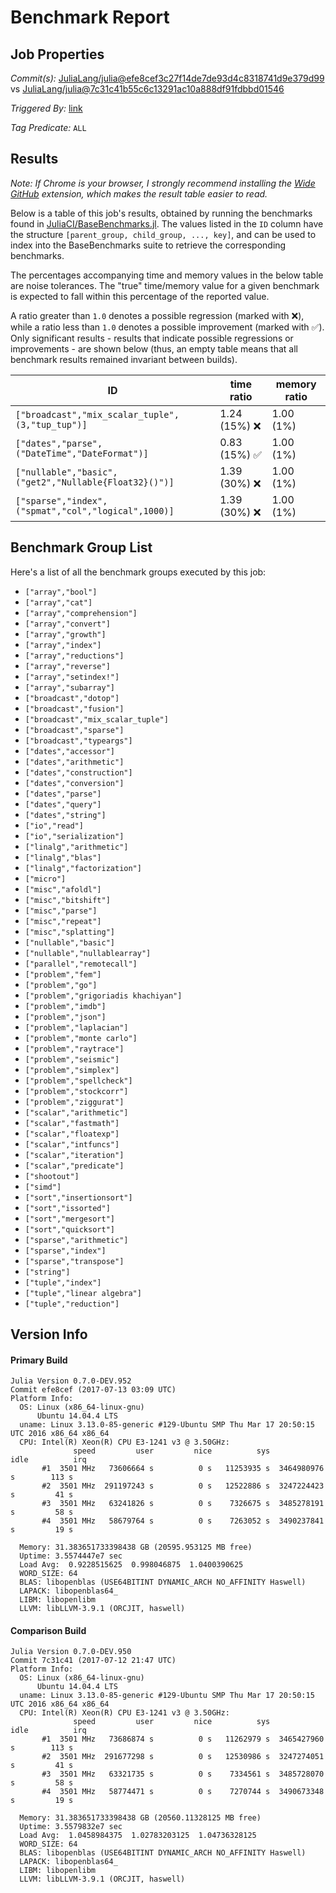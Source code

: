 # Benchmark Report

## Job Properties

*Commit(s):* [JuliaLang/julia@efe8cef3c27f14de7de93d4c8318741d9e379d99](https://github.com/JuliaLang/julia/commit/efe8cef3c27f14de7de93d4c8318741d9e379d99) vs [JuliaLang/julia@7c31c41b55c6c13291ac10a888df91fdbbd01546](https://github.com/JuliaLang/julia/commit/7c31c41b55c6c13291ac10a888df91fdbbd01546)

*Triggered By:* [link](https://github.com/JuliaLang/julia/pull/22781#issuecomment-314973596)

*Tag Predicate:* `ALL`

## Results

*Note: If Chrome is your browser, I strongly recommend installing the [Wide GitHub](https://chrome.google.com/webstore/detail/wide-github/kaalofacklcidaampbokdplbklpeldpj?hl=en)
extension, which makes the result table easier to read.*

Below is a table of this job's results, obtained by running the benchmarks found in
[JuliaCI/BaseBenchmarks.jl](https://github.com/JuliaCI/BaseBenchmarks.jl). The values
listed in the `ID` column have the structure `[parent_group, child_group, ..., key]`,
and can be used to index into the BaseBenchmarks suite to retrieve the corresponding
benchmarks.

The percentages accompanying time and memory values in the below table are noise tolerances. The "true"
time/memory value for a given benchmark is expected to fall within this percentage of the reported value.

A ratio greater than `1.0` denotes a possible regression (marked with :x:), while a ratio less
than `1.0` denotes a possible improvement (marked with :white_check_mark:). Only significant results - results
that indicate possible regressions or improvements - are shown below (thus, an empty table means that all
benchmark results remained invariant between builds).

| ID | time ratio | memory ratio |
|----|------------|--------------|
| `["broadcast","mix_scalar_tuple",(3,"tup_tup")]` | 1.24 (15%) :x: | 1.00 (1%)  |
| `["dates","parse",("DateTime","DateFormat")]` | 0.83 (15%) :white_check_mark: | 1.00 (1%)  |
| `["nullable","basic",("get2","Nullable{Float32}()")]` | 1.39 (30%) :x: | 1.00 (1%)  |
| `["sparse","index",("spmat","col","logical",1000)]` | 1.39 (30%) :x: | 1.00 (1%)  |

## Benchmark Group List

Here's a list of all the benchmark groups executed by this job:

- `["array","bool"]`
- `["array","cat"]`
- `["array","comprehension"]`
- `["array","convert"]`
- `["array","growth"]`
- `["array","index"]`
- `["array","reductions"]`
- `["array","reverse"]`
- `["array","setindex!"]`
- `["array","subarray"]`
- `["broadcast","dotop"]`
- `["broadcast","fusion"]`
- `["broadcast","mix_scalar_tuple"]`
- `["broadcast","sparse"]`
- `["broadcast","typeargs"]`
- `["dates","accessor"]`
- `["dates","arithmetic"]`
- `["dates","construction"]`
- `["dates","conversion"]`
- `["dates","parse"]`
- `["dates","query"]`
- `["dates","string"]`
- `["io","read"]`
- `["io","serialization"]`
- `["linalg","arithmetic"]`
- `["linalg","blas"]`
- `["linalg","factorization"]`
- `["micro"]`
- `["misc","afoldl"]`
- `["misc","bitshift"]`
- `["misc","parse"]`
- `["misc","repeat"]`
- `["misc","splatting"]`
- `["nullable","basic"]`
- `["nullable","nullablearray"]`
- `["parallel","remotecall"]`
- `["problem","fem"]`
- `["problem","go"]`
- `["problem","grigoriadis khachiyan"]`
- `["problem","imdb"]`
- `["problem","json"]`
- `["problem","laplacian"]`
- `["problem","monte carlo"]`
- `["problem","raytrace"]`
- `["problem","seismic"]`
- `["problem","simplex"]`
- `["problem","spellcheck"]`
- `["problem","stockcorr"]`
- `["problem","ziggurat"]`
- `["scalar","arithmetic"]`
- `["scalar","fastmath"]`
- `["scalar","floatexp"]`
- `["scalar","intfuncs"]`
- `["scalar","iteration"]`
- `["scalar","predicate"]`
- `["shootout"]`
- `["simd"]`
- `["sort","insertionsort"]`
- `["sort","issorted"]`
- `["sort","mergesort"]`
- `["sort","quicksort"]`
- `["sparse","arithmetic"]`
- `["sparse","index"]`
- `["sparse","transpose"]`
- `["string"]`
- `["tuple","index"]`
- `["tuple","linear algebra"]`
- `["tuple","reduction"]`

## Version Info

#### Primary Build

```
Julia Version 0.7.0-DEV.952
Commit efe8cef (2017-07-13 03:09 UTC)
Platform Info:
  OS: Linux (x86_64-linux-gnu)
      Ubuntu 14.04.4 LTS
  uname: Linux 3.13.0-85-generic #129-Ubuntu SMP Thu Mar 17 20:50:15 UTC 2016 x86_64 x86_64
  CPU: Intel(R) Xeon(R) CPU E3-1241 v3 @ 3.50GHz: 
              speed         user         nice          sys         idle          irq
       #1  3501 MHz   73606664 s          0 s   11253935 s  3464980976 s        113 s
       #2  3501 MHz  291197243 s          0 s   12522886 s  3247224423 s         41 s
       #3  3501 MHz   63241826 s          0 s    7326675 s  3485278191 s         58 s
       #4  3501 MHz   58679764 s          0 s    7263052 s  3490237841 s         19 s
       
  Memory: 31.383651733398438 GB (20595.953125 MB free)
  Uptime: 3.5574447e7 sec
  Load Avg:  0.9228515625  0.998046875  1.0400390625
  WORD_SIZE: 64
  BLAS: libopenblas (USE64BITINT DYNAMIC_ARCH NO_AFFINITY Haswell)
  LAPACK: libopenblas64_
  LIBM: libopenlibm
  LLVM: libLLVM-3.9.1 (ORCJIT, haswell)

```

#### Comparison Build

```
Julia Version 0.7.0-DEV.950
Commit 7c31c41 (2017-07-12 21:47 UTC)
Platform Info:
  OS: Linux (x86_64-linux-gnu)
      Ubuntu 14.04.4 LTS
  uname: Linux 3.13.0-85-generic #129-Ubuntu SMP Thu Mar 17 20:50:15 UTC 2016 x86_64 x86_64
  CPU: Intel(R) Xeon(R) CPU E3-1241 v3 @ 3.50GHz: 
              speed         user         nice          sys         idle          irq
       #1  3501 MHz   73686874 s          0 s   11262979 s  3465427960 s        113 s
       #2  3501 MHz  291677298 s          0 s   12530986 s  3247274051 s         41 s
       #3  3501 MHz   63321735 s          0 s    7334561 s  3485728070 s         58 s
       #4  3501 MHz   58774471 s          0 s    7270744 s  3490673348 s         19 s
       
  Memory: 31.383651733398438 GB (20560.11328125 MB free)
  Uptime: 3.5579832e7 sec
  Load Avg:  1.0458984375  1.02783203125  1.04736328125
  WORD_SIZE: 64
  BLAS: libopenblas (USE64BITINT DYNAMIC_ARCH NO_AFFINITY Haswell)
  LAPACK: libopenblas64_
  LIBM: libopenlibm
  LLVM: libLLVM-3.9.1 (ORCJIT, haswell)

```
